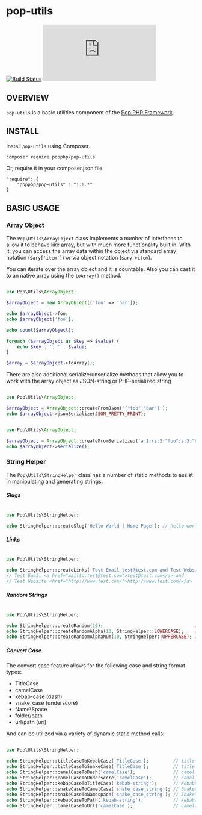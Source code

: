 pop-utils
==========

[![Build Status](https://travis-ci.org/popphp/pop-utils.svg?branch=master)](https://travis-ci.org/popphp/pop-utils)
[![Coverage Status](http://cc.popphp.org/coverage.php?comp=pop-utils)](http://cc.popphp.org/pop-utils/)

OVERVIEW
--------
`pop-utils` is a basic utilities component of the [Pop PHP Framework](http://www.popphp.org/).

INSTALL
-------

Install `pop-utils` using Composer.

    composer require popphp/pop-utils
    
Or, require it in your composer.json file

    "require": {
        "popphp/pop-utils" : "1.0.*"
    }


BASIC USAGE
-----------

### Array Object

The `Pop\Utils\ArrayObject` class implements a number of interfaces to allow it to behave like
array, but with much more functionality built in. With it, you can access the array data within
the object via standard array notation (`$ary['item']`) or via object notation (`$ary->item`).

You can iterate over the array object and it is countable. Also you can cast it to an native
array using the `toArray()` method.

```php

use Pop\Utils\ArrayObject;

$arrayObject = new ArrayObject(['foo' => 'bar']);

echo $arrayObject->foo;
echo $arrayObject['foo'];

echo count($arrayObject);

foreach ($arrayObject as $key => $value) {
    echo $key . ': ' . $value;
}

$array = $arrayObject->toArray();

```

There are also additional serialize/unserialize methods that allow you to work with the
array object as JSON-string or PHP-serialized string

```php

use Pop\Utils\ArrayObject;

$arrayObject = ArrayObject::createFromJson('{"foo":"bar"}');
echo $arrayObject->jsonSerialize(JSON_PRETTY_PRINT);

```
```php

use Pop\Utils\ArrayObject;

$arrayObject = ArrayObject::createFromSerialized('a:1:{s:3:"foo";s:3:"bar";}');
echo $arrayObject->serialize();

```

### String Helper

The `Pop\Utils\StringHelper` class has a number of static methods to assist in
manipulating and generating strings.

##### Slugs

```php

use Pop\Utils\StringHelper;

echo StringHelper::createSlug('Hello World | Home Page'); // hello-world-home-page

```

##### Links

```php

use Pop\Utils\StringHelper;

echo StringHelper::createLinks('Test Email test@test.com and Test Website http://www.test.com/');
// Test Email <a href="mailto:test@test.com">test@test.com</a> and
// Test Website <href="http://www.test.com/">http://www.test.com/</a>


```

##### Random Strings

```php

use Pop\Utils\StringHelper;

echo StringHelper::createRandom(10);                                  // 5.u9MHw{PC
echo StringHelper::createRandomAlpha(10, StringHelper::LOWERCASE);    // wvjvvsmnjw
echo StringHelper::createRandomAlphaNum(10, StringHelper::UPPERCASE); // 6S73HQ629R

```

##### Convert Case

The convert case feature allows for the following case and string format types:

- TitleCase
- camelCase
- kebab-case (dash)
- snake_case (underscore)
- Name\Space
- folder/path
- url/path (uri)

And can be utilized via a variety of dynamic static method calls:

```php

use Pop\Utils\StringHelper;

echo StringHelper::titleCaseToKebabCase('TitleCase');         // title-case
echo StringHelper::titleCaseToSnakeCase('TitleCase');         // title_case
echo StringHelper::camelCaseToDash('camelCase');              // camel-case
echo StringHelper::camelCaseToUnderscore('camelCase');        // camel_case
echo StringHelper::kebabCaseToTitleCase('kebab-string');      // KebabString
echo StringHelper::snakeCaseToCamelCase('snake_case_string'); // SnakeCaseString
echo StringHelper::snakeCaseToNamespace('snake_case_string'); // Snake\Case\String
echo StringHelper::kebabCaseToPath('kebab-string');           // kebab/string (kebab\string on Windows)
echo StringHelper::camelCaseToUrl('camelCase');               // camel/case

```
